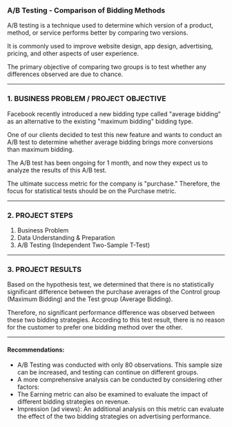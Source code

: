 
### A/B Testing - Comparison of Bidding Methods

A/B testing is a technique used to determine which version of a product, method, or service performs better by comparing two versions.

It is commonly used to improve website design, app design, advertising, pricing, and other aspects of user experience.

The primary objective of comparing two groups is to test whether any differences observed are due to chance.

______________________________ 
 

### 1. BUSINESS PROBLEM / PROJECT OBJECTIVE 

Facebook recently introduced a new bidding type called "average bidding" as an alternative to the existing "maximum bidding" bidding type.

One of our clients decided to test this new feature and wants to conduct an A/B test to determine whether average bidding brings more conversions than maximum bidding.

The A/B test has been ongoing for 1 month, and now they expect us to analyze the results of this A/B test.

The ultimate success metric for the company is "purchase." Therefore, the focus for statistical tests should be on the Purchase metric.

______________________________

### 2. PROJECT STEPS

1. Business Problem
2. Data Understanding & Preparation
3. A/B Testing (Independent Two-Sample T-Test)

______________________________

### 3. PROJECT RESULTS

Based on the hypothesis test, we determined that there is no statistically significant difference between the purchase averages of the Control group (Maximum Bidding) and the Test group (Average Bidding).

Therefore, no significant performance difference was observed between these two bidding strategies.
According to this test result, there is no reason for the customer to prefer one bidding method over the other.



__________________________________

#### Recommendations:
- A/B Testing was conducted with only 80 observations. This sample size can be increased, and testing can continue on different groups.
- A more comprehensive analysis can be conducted by considering other factors:
- The Earning metric can also be examined to evaluate the impact of different bidding strategies on revenue.
- Impression (ad views): An additional analysis on this metric can evaluate the effect of the two bidding strategies on advertising performance.

